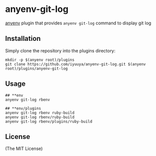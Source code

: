 # anyenv-git-log
[anyenv](https://github.com/riywo/anyenv) plugin that provides `anyenv git-log` command to display git log

## Installation


Simply clone the repository into the plugins directory:

```shell
mkdir -p $(anyenv root)/plugins
git clone https://github.com/iyuuya/anyenv-git-log.git $(anyenv root)/plugins/anyenv-git-log
```

## Usage
```shell
## **env
anyenv git-log rbenv

## **env/plugins
anyenv git-log rbenv ruby-build
anyenv git-log rbenv/ruby-build
anyenv git-log rbenv/plugins/ruby-build
```

## License
(The MIT License)

